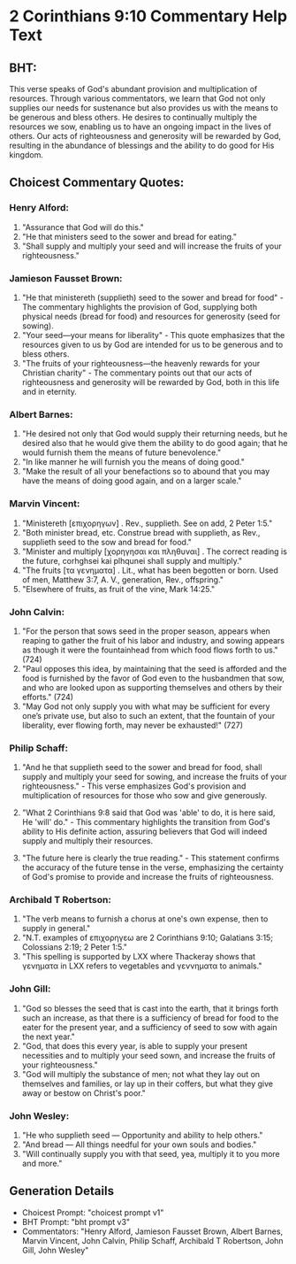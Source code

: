 # 2 Corinthians 9:10 Commentary Help Text

## BHT:
This verse speaks of God's abundant provision and multiplication of resources. Through various commentators, we learn that God not only supplies our needs for sustenance but also provides us with the means to be generous and bless others. He desires to continually multiply the resources we sow, enabling us to have an ongoing impact in the lives of others. Our acts of righteousness and generosity will be rewarded by God, resulting in the abundance of blessings and the ability to do good for His kingdom.

## Choicest Commentary Quotes:
### Henry Alford:
1. "Assurance that God will do this."
2. "He that ministers seed to the sower and bread for eating."
3. "Shall supply and multiply your seed and will increase the fruits of your righteousness."

### Jamieson Fausset Brown:
1. "He that ministereth (supplieth) seed to the sower and bread for food" - The commentary highlights the provision of God, supplying both physical needs (bread for food) and resources for generosity (seed for sowing).
2. "Your seed—your means for liberality" - This quote emphasizes that the resources given to us by God are intended for us to be generous and to bless others.
3. "The fruits of your righteousness—the heavenly rewards for your Christian charity" - The commentary points out that our acts of righteousness and generosity will be rewarded by God, both in this life and in eternity.

### Albert Barnes:
1. "He desired not only that God would supply their returning needs, but he desired also that he would give them the ability to do good again; that he would furnish them the means of future benevolence."
2. "In like manner he will furnish you the means of doing good."
3. "Make the result of all your benefactions so to abound that you may have the means of doing good again, and on a larger scale."

### Marvin Vincent:
1. "Ministereth [επιχορηγων] . Rev., supplieth. See on add, 2 Peter 1:5."
2. "Both minister bread, etc. Construe bread with supplieth, as Rev., supplieth seed to the sow and bread for food."
3. "Minister and multiply [χορηγησαι και πληθυναι] . The correct reading is the future, corhghsei kai plhqunei shall supply and multiply."
4. "The fruits [τα γενηματα] . Lit., what has been begotten or born. Used of men, Matthew 3:7, A. V., generation, Rev., offspring."
5. "Elsewhere of fruits, as fruit of the vine, Mark 14:25."

### John Calvin:
1. "For the person that sows seed in the proper season, appears when reaping to gather the fruit of his labor and industry, and sowing appears as though it were the fountainhead from which food flows forth to us." (724)
2. "Paul opposes this idea, by maintaining that the seed is afforded and the food is furnished by the favor of God even to the husbandmen that sow, and who are looked upon as supporting themselves and others by their efforts." (724)
3. "May God not only supply you with what may be sufficient for every one’s private use, but also to such an extent, that the fountain of your liberality, ever flowing forth, may never be exhausted!" (727)

### Philip Schaff:
1. "And he that supplieth seed to the sower and bread for food, shall supply and multiply your seed for sowing, and increase the fruits of your righteousness." - This verse emphasizes God's provision and multiplication of resources for those who sow and give generously.

2. "What 2 Corinthians 9:8 said that God was 'able' to do, it is here said, He 'will' do." - This commentary highlights the transition from God's ability to His definite action, assuring believers that God will indeed supply and multiply their resources.

3. "The future here is clearly the true reading." - This statement confirms the accuracy of the future tense in the verse, emphasizing the certainty of God's promise to provide and increase the fruits of righteousness.

### Archibald T Robertson:
1. "The verb means to furnish a chorus at one's own expense, then to supply in general." 
2. "N.T. examples of επιχορηγεω are 2 Corinthians 9:10; Galatians 3:15; Colossians 2:19; 2 Peter 1:5."
3. "This spelling is supported by LXX where Thackeray shows that γενηματα in LXX refers to vegetables and γεννηματα to animals."

### John Gill:
1. "God so blesses the seed that is cast into the earth, that it brings forth such an increase, as that there is a sufficiency of bread for food to the eater for the present year, and a sufficiency of seed to sow with again the next year."
2. "God, that does this every year, is able to supply your present necessities and to multiply your seed sown, and increase the fruits of your righteousness."
3. "God will multiply the substance of men; not what they lay out on themselves and families, or lay up in their coffers, but what they give away or bestow on Christ's poor."

### John Wesley:
1. "He who supplieth seed — Opportunity and ability to help others."
2. "And bread — All things needful for your own souls and bodies."
3. "Will continually supply you with that seed, yea, multiply it to you more and more."


## Generation Details
- Choicest Prompt: "choicest prompt v1"
- BHT Prompt: "bht prompt v3"
- Commentators: "Henry Alford, Jamieson Fausset Brown, Albert Barnes, Marvin Vincent, John Calvin, Philip Schaff, Archibald T Robertson, John Gill, John Wesley"
